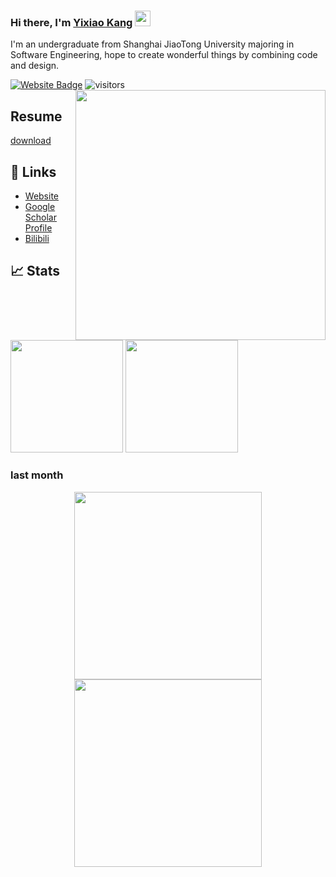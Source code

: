 

### Hi there, I'm <a href="https://www.echoyixiao.cn/mySite/" target="_blank">Yixiao Kang</a> <img src="https://media.giphy.com/media/hvRJCLFzcasrR4ia7z/giphy.gif" width="25px">
I'm an undergraduate from Shanghai JiaoTong University majoring in Software Engineering, hope to create wonderful things by combining code and design.


[![Website Badge](https://img.shields.io/badge/Website-3b5998?style=flat-square&logo=google-chrome&logoColor=white)](https://www.echoyixiao.cn/mySite)
![visitors](https://visitor-badge.glitch.me/badge?page_id=echo-xiao9)
<img align='right' src="https://github.com/echo-xiao9/echo-xiao9/blob/7407b9bb2f7f3c3d11cb0f367e514672817b3048/drop.gif" width="400">

## Resume
[download](https://www.echoyixiao.cn/mySite/pdf/Yixiao_Kang_resume.pdf)



## 📝 Links

- [Website](https://www.echoyixiao.cn/mySite/)
- [Google Scholar Profile](https://scholar.google.com/citations?hl=en&user=o3yuti0AAAAJ)
- [Bilibili](https://space.bilibili.com/499540439)

<!-- <img src="https://github.com/echo-xiao9/echo-xiao9/blob/7407b9bb2f7f3c3d11cb0f367e514672817b3048/drop.gif" width="220px"> -->

## 📈 Stats
<p>
  <img height="180em" src="https://github-readme-stats.vercel.app/api?username=echo-xiao9&show_icons=true&hide_border=true&&count_private=true&include_all_commits=true" />
  <img height="180em" src="https://github-readme-stats.vercel.app/api/top-langs/?username=echo-xiao9&exclude_repo=KNN-Image-Classification&show_icons=true&hide_border=true&layout=compact&langs_count=8"/>
</p>

### last month 
<p align="center">
    <img height="300em" src="https://wakatime.com/share/@9a5b568c-df0d-4650-80bf-a0c45f293e9f/728f4d04-2308-4f83-a36c-7bbd46c3983d.svg" />
    <img height="300em" src="https://wakatime.com/share/@9a5b568c-df0d-4650-80bf-a0c45f293e9f/49e2b217-a6ab-480c-8757-98c9b3297fde.svg"/>

</p>


